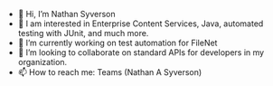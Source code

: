 - 👋 Hi, I’m Nathan Syverson
- 👀 I am interested in Enterprise Content Services, Java, automated testing with JUnit, and much more.
- 🌱 I’m currently working on test automation for FileNet
- 💞️ I’m looking to collaborate on standard APIs for developers in my organization.
- 📫 How to reach me: Teams (Nathan A Syverson)

